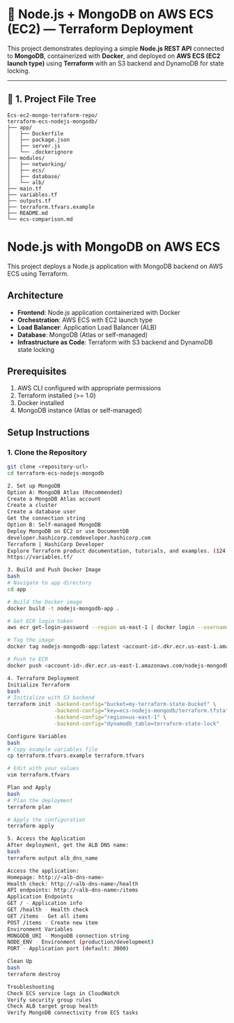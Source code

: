 # 🚀 Node.js + MongoDB on AWS ECS (EC2) — Terraform Deployment

This project demonstrates deploying a simple **Node.js REST API** connected to **MongoDB**, containerized with **Docker**, and deployed on **AWS ECS (EC2 launch type)** using **Terraform** with an S3 backend and DynamoDB for state locking.

---

## 📁 1. Project File Tree

```
Ecs-ec2-mongo-terraform-repo/
terraform-ecs-nodejs-mongodb/
├── app/
│   ├── Dockerfile
│   ├── package.json
│   ├── server.js
│   └── .dockerignore
├── modules/
│   ├── networking/
│   ├── ecs/
│   ├── database/
│   └── alb/
├── main.tf
├── variables.tf
├── outputs.tf
├── terraform.tfvars.example
├── README.md
└── ecs-comparison.md
```

# Node.js with MongoDB on AWS ECS

This project deploys a Node.js application with MongoDB backend on AWS ECS using Terraform.

## Architecture

- **Frontend**: Node.js application containerized with Docker
- **Orchestration**: AWS ECS with EC2 launch type
- **Load Balancer**: Application Load Balancer (ALB)
- **Database**: MongoDB (Atlas or self-managed)
- **Infrastructure as Code**: Terraform with S3 backend and DynamoDB state locking

## Prerequisites

1. AWS CLI configured with appropriate permissions
2. Terraform installed (>= 1.0)
3. Docker installed
4. MongoDB instance (Atlas or self-managed)

## Setup Instructions

### 1. Clone the Repository

```bash
git clone <repository-url>
cd terraform-ecs-nodejs-mongodb

2. Set up MongoDB
Option A: MongoDB Atlas (Recommended)
Create a MongoDB Atlas account
Create a cluster
Create a database user
Get the connection string
Option B: Self-managed MongoDB
Deploy MongoDB on EC2 or use DocumentDB
developer.hashicorp.comdeveloper.hashicorp.com
Terraform | HashiCorp Developer
Explore Terraform product documentation, tutorials, and examples. (124 kB)
https://variables.tf/

3. Build and Push Docker Image
bash
# Navigate to app directory
cd app

# Build the Docker image
docker build -t nodejs-mongodb-app .

# Get ECR login token
aws ecr get-login-password --region us-east-1 | docker login --username AWS --password-stdin <account-id>.dkr.ecr.us-east-1.amazonaws.com

# Tag the image
docker tag nodejs-mongodb-app:latest <account-id>.dkr.ecr.us-east-1.amazonaws.com/nodejs-mongodb-app:latest

# Push to ECR
docker push <account-id>.dkr.ecr.us-east-1.amazonaws.com/nodejs-mongodb-app:latest

4. Terraform Deployment
Initialize Terraform
bash
# Initialize with S3 backend
terraform init -backend-config="bucket=my-terraform-state-bucket" \
               -backend-config="key=ecs-nodejs-mongodb/terraform.tfstate" \
               -backend-config="region=us-east-1" \
               -backend-config="dynamodb_table=terraform-state-lock"

Configure Variables
bash
# Copy example variables file
cp terraform.tfvars.example terraform.tfvars

# Edit with your values
vim terraform.tfvars

Plan and Apply
bash
# Plan the deployment
terraform plan

# Apply the configuration
terraform apply

5. Access the Application
After deployment, get the ALB DNS name:
bash
terraform output alb_dns_name

Access the application:
Homepage: http://<alb-dns-name>
Health check: http://<alb-dns-name>/health
API endpoints: http://<alb-dns-name>/items
Application Endpoints
GET / - Application info
GET /health - Health check
GET /items - Get all items
POST /items - Create new item
Environment Variables
MONGODB_URI - MongoDB connection string
NODE_ENV - Environment (production/development)
PORT - Application port (default: 3000)

Clean Up
bash
terraform destroy

Troubleshooting
Check ECS service logs in CloudWatch
Verify security group rules
Check ALB target group health
Verify MongoDB connectivity from ECS tasks
